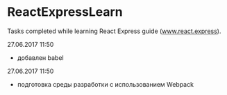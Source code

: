 # ReactExpressLearn
Tasks completed while learning React Express guide (www.react.express).

27.06.2017 11:50
 - добавлен babel

27.06.2017 11:50
 - подготовка среды разработки с использованием Webpack
